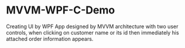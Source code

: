 # MVVM-WPF-C-Demo
Creating UI by WPF App designed by MVVM architecture with two user controls, when clicking on customer name or its id then immediately his attached order information appears.
